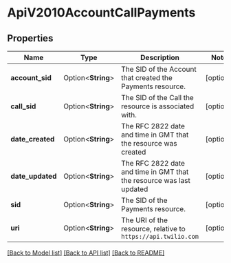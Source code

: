 # ApiV2010AccountCallPayments

## Properties

Name | Type | Description | Notes
------------ | ------------- | ------------- | -------------
**account_sid** | Option<**String**> | The SID of the Account that created the Payments resource. | [optional]
**call_sid** | Option<**String**> | The SID of the Call the resource is associated with. | [optional]
**date_created** | Option<**String**> | The RFC 2822 date and time in GMT that the resource was created | [optional]
**date_updated** | Option<**String**> | The RFC 2822 date and time in GMT that the resource was last updated | [optional]
**sid** | Option<**String**> | The SID of the Payments resource. | [optional]
**uri** | Option<**String**> | The URI of the resource, relative to `https://api.twilio.com` | [optional]

[[Back to Model list]](../README.md#documentation-for-models) [[Back to API list]](../README.md#documentation-for-api-endpoints) [[Back to README]](../README.md)


